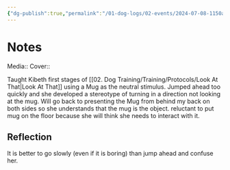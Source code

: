 ```yaml
---
{"dg-publish":true,"permalink":"/01-dog-logs/02-events/2024-07-08-1150am-kibeth-lat-training/","tags":["DogTraining/Session"],"noteIcon":"","created":"2024-07-08T11:51:35.000-03:00","updated":"2024-08-11T13:54:22.633-03:00"}
---
```


# Notes
Media:: 
Cover:: 

Taught Kibeth first stages of [[02. Dog Training/Training/Protocols/Look At That\|Look At That]] using a Mug as the neutral stimulus. Jumped ahead too quickly and she developed a stereotype of turning in a direction not looking at the mug. 
Will go back to presenting the Mug from behind my back on both sides so she understands that the mug is the object. reluctant to put mug on the floor because she will think she needs to interact with it. 
## Reflection
It is better to go slowly (even if it is boring) than jump ahead and confuse her. 
